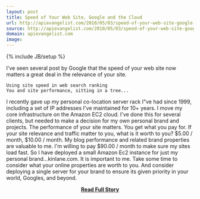 ```yaml
---
layout: post
title: Speed of Your Web Site, Google and the Cloud
url: http://apievangelist.com/2010/05/03/speed-of-your-web-site-google-and-the-cloud/
source: http://apievangelist.com/2010/05/03/speed-of-your-web-site-google-and-the-cloud/
domain: apievangelist.com
image: 
---
```

{% include JB/setup %}<p>I've seen several post by Google that the speed of your web site now matters a great deal in the relevance of your site.

	Using site speed in web search ranking
	You and site performance, sitting in a tree...

I recently gave up my personal co-location server rack I"ve had since 1999, including a set of IP addresses I've maintained for 10+ years. I move my core infrastructure on the Amazon EC2 cloud. I've done this for several clients, but needed to make a decision for my own personal brand and projects.
The performance of your site matters. You get what you pay for. If your site relevance and traffic matter to you, what is it worth to you? $5.00 / month, $10.00 / month.
My blog performance and related brand properties are valuable to me. I'm willing to pay $90.00 / month to make sure my sites load fast.
So I have deployed a small Amazon Ec2 instance for just my personal brand...kinlane.com.
It is important to me. Take some time to consider what your online properties are worth to you. And consider deploying a single server for your brand to ensure its given priority in your world, Googles, and beyond.</p>
<center><p><a href="http://apievangelist.com/2010/05/03/speed-of-your-web-site-google-and-the-cloud/" style='padding:25px; font-sze:18px; font-weight: bold;'>Read Full Story</a></p></center>
